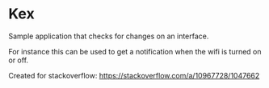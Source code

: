 # Kex

Sample application that checks for changes on an interface.

For instance this can be used to get a notification when the wifi is turned on or off.

Created for stackoverflow: https://stackoverflow.com/a/10967728/1047662
